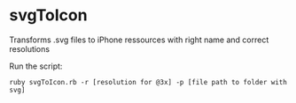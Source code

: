 # svgToIcon
Transforms .svg files to iPhone ressources with right name and correct resolutions

Run the script:
```
ruby svgToIcon.rb -r [resolution for @3x] -p [file path to folder with svg]
```
